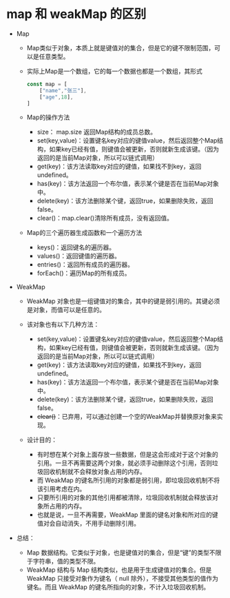 # map 和 weakMap 的区别

- Map
    - Map类似于对象，本质上就是键值对的集合，但是它的键不限制范围，可以是任意类型。
    - 实际上Map是一个数组，它的每一个数据也都是一个数组，其形式

        ```js
        const map = [
            ["name","张三"],
            ["age",18],
        ]
        ```

    - Map的操作方法
        - size： map.size 返回Map结构的成员总数。
        - set(key,value)：设置键名key对应的键值value，然后返回整个Map结构，如果key已经有值，则键值会被更新，否则就新生成该键。（因为返回的是当前Map对象，所以可以链式调用）
        - get(key)：该方法读取key对应的键值，如果找不到key，返回undefined。
        - has(key)：该方法返回一个布尔值，表示某个键是否在当前Map对象中。
        - delete(key)：该方法删除某个键，返回true，如果删除失败，返回false。
        - clear()：map.clear()清除所有成员，没有返回值。

    - Map的三个遍历器生成函数和一个遍历方法
        - keys()：返回键名的遍历器。
        - values()：返回键值的遍历器。
        - entries()：返回所有成员的遍历器。
        - forEach()：遍历Map的所有成员。

- WeakMap
    - WeakMap 对象也是一组键值对的集合，其中的键是弱引用的。其键必须是对象，而值可以是任意的。

    - 该对象也有以下几种方法：
        - set(key,value)：设置键名key对应的键值value，然后返回整个Map结构，如果key已经有值，则键值会被更新，否则就新生成该键。（因为返回的是当前Map对象，所以可以链式调用）
        - get(key)：该方法读取key对应的键值，如果找不到key，返回undefined。
        - has(key)：该方法返回一个布尔值，表示某个键是否在当前Map对象中。
        - delete(key)：该方法删除某个键，返回true，如果删除失败，返回false。
        - ~~clear()~~：已弃用，可以通过创建一个空的WeakMap并替换原对象来实现。

    - 设计目的：
        - 有时想在某个对象上面存放一些数据，但是这会形成对于这个对象的引用。一旦不再需要这两个对象，就必须手动删除这个引用，否则垃圾回收机制就不会释放对象占用的内存。
        - 而 WeakMap 的键名所引用的对象都是弱引用，即垃圾回收机制不将该引用考虑在内。
        - 只要所引用的对象的其他引用都被清除，垃圾回收机制就会释放该对象所占用的内存。
        - 也就是说，一旦不再需要，WeakMap 里面的键名对象和所对应的键值对会自动消失，不用手动删除引用。

- 总结：
    - Map 数据结构。它类似于对象，也是键值对的集合，但是“键”的类型不限于字符串，值的类型不限。
    - WeakMap 结构与 Map 结构类似，也是用于生成键值对的集合。但是 WeakMap 只接受对象作为键名（ null 除外），不接受其他类型的值作为键名。而且 WeakMap 的键名所指向的对象，不计入垃圾回收机制。
